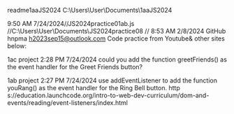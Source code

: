 readme1aaJS2024
C:\Users\User\Documents\1aaJS2024



9:50 AM 7/24/2024//JS2024practice01ab.js
//C:\Users\User\Documents\JS2024practice08
// 8:53 AM 2/8/2024
GitHub hnpma h2023sep15@outlook.com
Code practice from Youtube& other sites below:

1ac project     2:28 PM 7/24/2024
   could you add the function greetFriends() as the event handler for the Greet Friends button?


1ab project     2:27 PM 7/24/2024
 use addEventListener to add the function youRang() as the event handler for the Ring Bell button.
 http
 s://education.launchcode.org/intro-to-web-dev-curriculum/dom-and-events/reading/event-listeners/index.html
